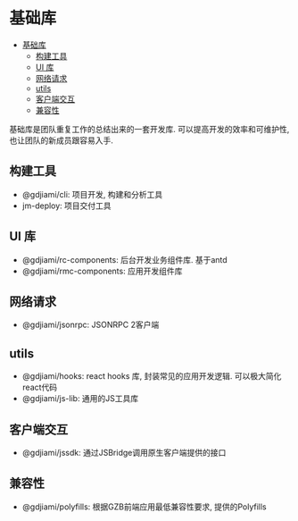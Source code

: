 # 基础库

<!-- TOC -->

- [基础库](#基础库)
  - [构建工具](#构建工具)
  - [UI 库](#ui-库)
  - [网络请求](#网络请求)
  - [utils](#utils)
  - [客户端交互](#客户端交互)
  - [兼容性](#兼容性)

<!-- /TOC -->

基础库是团队重复工作的总结出来的一套开发库. 可以提高开发的效率和可维护性, 也让团队的新成员跟容易入手.



## 构建工具

- @gdjiami/cli: 项目开发, 构建和分析工具
- jm-deploy: 项目交付工具

## UI 库

- @gdjiami/rc-components: 后台开发业务组件库. 基于antd
- @gdjiami/rmc-components: 应用开发组件库

## 网络请求

- @gdjiami/jsonrpc: JSONRPC 2客户端

## utils

- @gdjiami/hooks: react hooks 库, 封装常见的应用开发逻辑. 可以极大简化react代码
- @gdjiami/js-lib: 通用的JS工具库

## 客户端交互

- @gdjiami/jssdk: 通过JSBridge调用原生客户端提供的接口

## 兼容性

- @gdjiami/polyfills: 根据GZB前端应用最低兼容性要求, 提供的Polyfills

